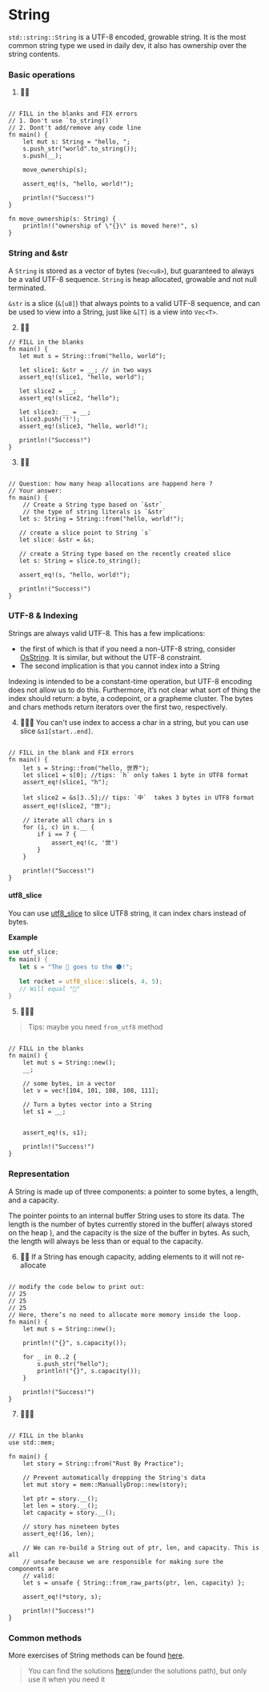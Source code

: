 # String
`std::string::String` is a UTF-8 encoded, growable string. It is the most common string type we used in daily dev, it also has ownership over the string contents.

### Basic operations
1. 🌟🌟
```rust,editable

// FILL in the blanks and FIX errors
// 1. Don't use `to_string()`
// 2. Dont't add/remove any code line
fn main() {
    let mut s: String = "hello, ";
    s.push_str("world".to_string());
    s.push(__);

    move_ownership(s);

    assert_eq!(s, "hello, world!");

    println!("Success!")
}

fn move_ownership(s: String) {
    println!("ownership of \"{}\" is moved here!", s)
}
```

### String and &str
A `String` is stored as a vector of bytes (`Vec<u8>`), but guaranteed to always be a valid UTF-8 sequence. `String` is heap allocated, growable and not null terminated.

`&str` is a slice (`&[u8]`) that always points to a valid UTF-8 sequence, and can be used to view into a String, just like `&[T]` is a view into `Vec<T>`.

2. 🌟🌟
```rust,editable
// FILL in the blanks
fn main() {  
   let mut s = String::from("hello, world");

   let slice1: &str = __; // in two ways
   assert_eq!(slice1, "hello, world");

   let slice2 = __;
   assert_eq!(slice2, "hello");

   let slice3: __ = __; 
   slice3.push('!');
   assert_eq!(slice3, "hello, world!");

   println!("Success!")
}
```

3. 🌟🌟
```rust,editable

// Question: how many heap allocations are happend here ?
// Your answer: 
fn main() {  
    // Create a String type based on `&str`
    // the type of string literals is `&str`
   let s: String = String::from("hello, world!");

   // create a slice point to String `s`
   let slice: &str = &s;

   // create a String type based on the recently created slice
   let s: String = slice.to_string();

   assert_eq!(s, "hello, world!");

   println!("Success!")
}
```

### UTF-8 & Indexing
Strings are always valid UTF-8. This has a few implications:

- the first of which is that if you need a non-UTF-8 string, consider [OsString](https://doc.rust-lang.org/stable/std/ffi/struct.OsString.html). It is similar, but without the UTF-8 constraint. 
- The second implication is that you cannot index into a String

Indexing is intended to be a constant-time operation, but UTF-8 encoding does not allow us to do this. Furthermore, it’s not clear what sort of thing the index should return: a byte, a codepoint, or a grapheme cluster. The bytes and chars methods return iterators over the first two, respectively.

4. 🌟🌟🌟 You can't use index to access a char in a string, but you can use slice `&s1[start..end]`.

```rust,editable

// FILL in the blank and FIX errors
fn main() {
    let s = String::from("hello, 世界");
    let slice1 = s[0]; //tips: `h` only takes 1 byte in UTF8 format
    assert_eq!(slice1, "h");

    let slice2 = &s[3..5];// tips: `中`  takes 3 bytes in UTF8 format
    assert_eq!(slice2, "世");
    
    // iterate all chars in s
    for (i, c) in s.__ {
        if i == 7 {
            assert_eq!(c, '世')
        }
    }

    println!("Success!")
}
```


#### utf8_slice
You can use [utf8_slice](https://docs.rs/utf8_slice/1.0.0/utf8_slice/fn.slice.html) to slice UTF8 string, it can index chars instead of bytes.

**Example**
```rust
use utf_slice;
fn main() {
   let s = "The 🚀 goes to the 🌑!";

   let rocket = utf8_slice::slice(s, 4, 5);
   // Will equal "🚀"
}
```


5. 🌟🌟🌟
> Tips: maybe you need `from_utf8` method

```rust,editable

// FILL in the blanks
fn main() {
    let mut s = String::new();
    __;

    // some bytes, in a vector
    let v = vec![104, 101, 108, 108, 111];

    // Turn a bytes vector into a String
    let s1 = __;
    
    
    assert_eq!(s, s1);

    println!("Success!")
}
```

### Representation
A String is made up of three components: a pointer to some bytes, a length, and a capacity. 

The pointer points to an internal buffer String uses to store its data. The length is the number of bytes currently stored in the buffer( always stored on the heap ), and the capacity is the size of the buffer in bytes. As such, the length will always be less than or equal to the capacity.

6. 🌟🌟 If a String has enough capacity, adding elements to it will not re-allocate
```rust,editable

// modify the code below to print out: 
// 25
// 25
// 25
// Here, there’s no need to allocate more memory inside the loop.
fn main() {
    let mut s = String::new();

    println!("{}", s.capacity());

    for _ in 0..2 {
        s.push_str("hello");
        println!("{}", s.capacity());
    }

    println!("Success!")
}
```

7. 🌟🌟🌟
```rust,editable

// FILL in the blanks
use std::mem;

fn main() {
    let story = String::from("Rust By Practice");

    // Prevent automatically dropping the String's data
    let mut story = mem::ManuallyDrop::new(story);

    let ptr = story.__();
    let len = story.__();
    let capacity = story.__();

    // story has nineteen bytes
    assert_eq!(16, len);

    // We can re-build a String out of ptr, len, and capacity. This is all
    // unsafe because we are responsible for making sure the components are
    // valid:
    let s = unsafe { String::from_raw_parts(ptr, len, capacity) };

    assert_eq!(*story, s);

    println!("Success!")
}
```


### Common methods
More exercises of String methods can be found [here](../std/String.md).

> You can find the solutions [here](https://github.com/sunface/rust-by-practice)(under the solutions path), but only use it when you need it
